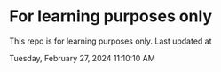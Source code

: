 # For learning purposes only
This repo is for learning purposes only.
Last updated at

Tuesday, February 27, 2024 11:10:10 AM

